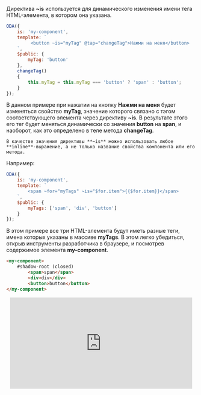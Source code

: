 Директива **~is** используется для динамического изменения имени тега HTML-элемента, в котором она указана.

```javascript _run_edit_[my-component.js]
ODA({
    is: 'my-component',
    template: `
         <button ~is="myTag" @tap="changeTag">Нажми на меня</button>
    `,
    $public: {
        myTag: 'button'
    },
    changeTag()
    {
        this.myTag = this.myTag === 'button' ? 'span' : 'button';
    }
});
```

В данном примере при нажатии на кнопку **Нажми на меня** будет изменяться свойство **myTag**, значение которого связано с тэгом соответствующего элемента через директиву **~is**. В результате этого его тег будет меняться динамически со значения **button** на **span**, и наоборот, как это определено в теле метода **changeTag**.

``` info_md
В качестве значения директивы **~is** можно использовать любое **inline**-выражение, а не только название свойства компонента или его метода.
```

Например:

```javascript _run_edit_[my-component.js]
ODA({
    is: 'my-component',
    template: `
        <span ~for="myTags" ~is="$for.item">{{$for.item}}</span>
    `,
    $public: {
        myTags: ['span', 'div', 'button']
    }
});
```

В этом примере все три HTML-элемента будут иметь разные теги, имена которых указаны в массиве **myTags**. В этом легко убедиться, открыв инструменты разработчика в браузере, и посмотрев содержимое элемента **my-component**.

```html
<my-component>
    #shadow-root (closed)
        <span>span</span>
        <div>div</div>
        <button>button</button>
</my-component>
```

<div style="position:relative;padding-bottom:48%; margin:10px">
    <iframe src="https://www.youtube.com/embed/JF3Ugvs_6I0?start=0" frameborder="0" allow="accelerometer; autoplay; encrypted-media; gyroscope; picture-in-picture" allowfullscreen
    	style="position:absolute;width:100%;height:100%;"></iframe>
</div>
